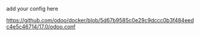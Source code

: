 add your config here

https://github.com/odoo/docker/blob/5d67b9585c0e29c9dccc0b3f484eedc4e5c46714/17.0/odoo.conf